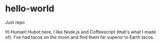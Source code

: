 # hello-world
Just repo

Hi Human!
Hubot here, I like Node.js and Coffeescript (that's what I made of).
I've had tacos on the moon and find them far superor to Earth tacos.
